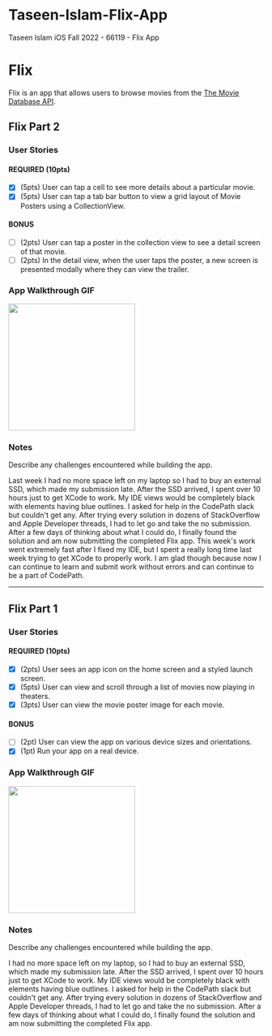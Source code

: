 # Taseen-Islam-Flix-App
 Taseen Islam iOS Fall 2022 - 66119 - Flix App

 # Flix

Flix is an app that allows users to browse movies from the [The Movie Database API](http://docs.themoviedb.apiary.io/#).

## Flix Part 2

### User Stories

#### REQUIRED (10pts)
- [x] (5pts) User can tap a cell to see more details about a particular movie.
- [x] (5pts) User can tap a tab bar button to view a grid layout of Movie Posters using a CollectionView.

#### BONUS
- [ ] (2pts) User can tap a poster in the collection view to see a detail screen of that movie.
- [ ] (2pts) In the detail view, when the user taps the poster, a new screen is presented modally where they can view the trailer.

### App Walkthrough GIF

<img src="https://gfycat.com/elateddishonestichneumonfly" width=250><br>

### Notes
Describe any challenges encountered while building the app.

Last week I had no more space left on my laptop so I had to buy an external SSD, which made my submission late. After the SSD arrived, I spent over 10 hours just to get XCode to work. My IDE views would be completely black with elements having blue outlines. I asked for help in the CodePath slack but couldn't get any. After trying every solution in dozens of StackOverflow and Apple Developer threads, I had to let go and take the no submission. After a few days of thinking about what I could do, I finally found the solution and am now submitting the completed Flix app. This week's work went extremely fast after I fixed my IDE, but I spent a really long time last week trying to get XCode to properly work. I am glad though because now I can continue to learn and submit work without errors and can continue to be a part of CodePath.


---

## Flix Part 1

### User Stories

#### REQUIRED (10pts)
- [x] (2pts) User sees an app icon on the home screen and a styled launch screen.
- [x] (5pts) User can view and scroll through a list of movies now playing in theaters.
- [x] (3pts) User can view the movie poster image for each movie.

#### BONUS
- [ ] (2pt) User can view the app on various device sizes and orientations.
- [x] (1pt) Run your app on a real device.

### App Walkthrough GIF

<img src="YOUR_GIF_URL_HERE" width=250><br>

### Notes
Describe any challenges encountered while building the app.

I had no more space left on my laptop, so I had to buy an external SSD, which made my submission late. After the SSD arrived, I spent over 10 hours just to get XCode to work. My IDE views would be completely black with elements having blue outlines. I asked for help in the CodePath slack but couldn't get any. After trying every solution in dozens of StackOverflow and Apple Developer threads, I had to let go and take the no submission. After a few days of thinking about what I could do, I finally found the solution and am now submitting the completed Flix app.
